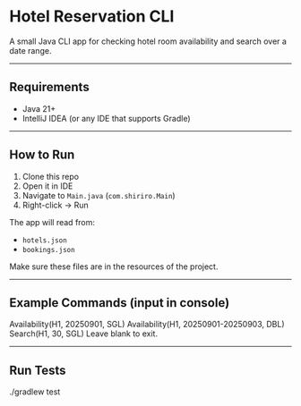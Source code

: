 # Hotel Reservation CLI

A small Java CLI app for checking hotel room availability and search over a date range.

---

## Requirements

- Java 21+
- IntelliJ IDEA (or any IDE that supports Gradle)

---

## How to Run

1. Clone this repo
2. Open it in IDE
3. Navigate to `Main.java` (`com.shiriro.Main`)
4. Right-click → Run

The app will read from:

- `hotels.json`
- `bookings.json`

Make sure these files are in the resources of the project.

---

## Example Commands (input in console)
Availability(H1, 20250901, SGL)
Availability(H1, 20250901-20250903, DBL)
Search(H1, 30, SGL)
Leave blank to exit.

---

## Run Tests

./gradlew test